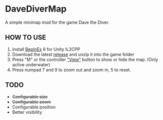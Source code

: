 # DaveDiverMap
A simple minimap mod for the game Dave the Diver.

## HOW TO USE
1. Install [BepInEx](https://github.com/BepInEx/BepInEx/releases) 6 for Unity IL2CPP
2. Download the latest [release](https://github.com/qe201020335/DaveDiverMap/releases/latest) and unzip it into the game folder
3. Press "M" or the controller ["View"](https://support.xbox.com/en-US/help/hardware-network/controller/xbox-one-wireless-controller) button to show or hide the map. (Only active underwater)
4. Press numpad 7 and 9 to zoom out and zoom in, 5 to reset.

## TODO
- ~~Configurable size~~
- ~~Configurable zoom~~
- Configurable position
- Better visibility
